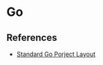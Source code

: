 # Go

## References

* [Standard Go Porject Layout](https://github.com/golang-standards/project-layout)
